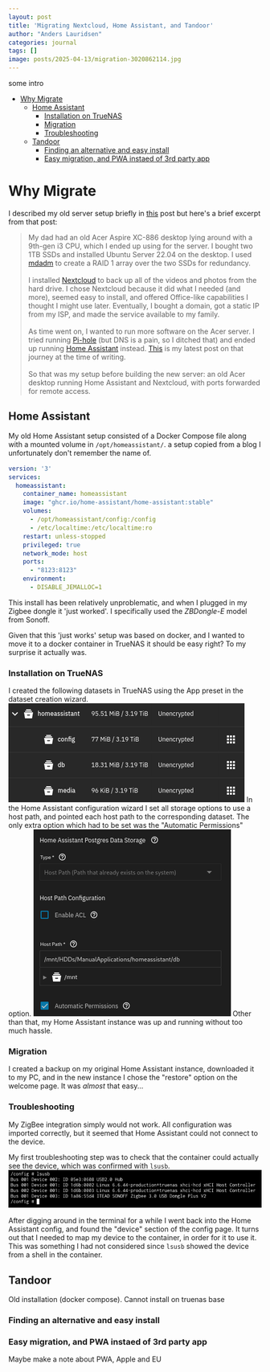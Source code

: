 ```yaml
---
layout: post
title: 'Migrating Nextcloud, Home Assistant, and Tandoor'
author: "Anders Lauridsen"
categories: journal
tags: []
image: posts/2025-04-13/migration-3020862114.jpg
---
```


some intro

- [Why Migrate](#why-migrate)
  - [Home Assistant](#home-assistant)
    - [Installation on TrueNAS](#installation-on-truenas)
    - [Migration](#migration)
    - [Troubleshooting](#troubleshooting)
  - [Tandoor](#tandoor)
    - [Finding an alternative and easy install](#finding-an-alternative-and-easy-install)
    - [Easy migration, and PWA instaed of 3rd party app](#easy-migration-and-pwa-instaed-of-3rd-party-app)

# Why Migrate
I described my old server setup briefly in [this](creating-a-landing-page-and-why-llms-wont-take-our-jobs) post but here's a brief excerpt from that post:

>My dad had an old Acer Aspire XC-886 desktop lying around with a 9th-gen i3 CPU, which I ended up using for the server. I bought two 1TB SSDs and installed Ubuntu Server 22.04 on the desktop. I used [mdadm](https://linux.die.net/man/8/mdadm) to create a RAID 1 array over the two SSDs for redundancy. <br> <br> I installed [Nextcloud](https://nextcloud.com/) to back up all of the videos and photos from the hard drive. I chose Nextcloud because it did what I needed (and more), seemed easy to install, and offered Office-like capabilities I thought I might use later. Eventually, I bought a domain, got a static IP from my ISP, and made the service available to my family. <br> <br>As time went on, I wanted to run more software on the Acer server. I tried running [Pi-hole](https://pi-hole.net/) (but DNS is a pain, so I ditched that) and ended up running [Home Assistant](https://www.home-assistant.io/) instead. [This](smarthome_saga_part_1) is my latest post on that journey at the time of writing. <br> <br> So that was my setup before building the new server: an old Acer desktop running Home Assistant and Nextcloud, with ports forwarded for remote access.

## Home Assistant

My old Home Assistant setup consisted of a Docker Compose file along with a mounted volume in `/opt/homeassistant/`. a setup copied from a blog I unfortunately don't remember the name of. 

```yaml
version: '3'
services:
  homeassistant:
    container_name: homeassistant
    image: "ghcr.io/home-assistant/home-assistant:stable"
    volumes:
      - /opt/homeassistant/config:/config
      - /etc/localtime:/etc/localtime:ro
    restart: unless-stopped
    privileged: true
    network_mode: host
    ports:
      - "8123:8123"
    environment:
      - DISABLE_JEMALLOC=1
```

This install has been relatively unproblematic, and when I plugged in my Zigbee dongle it 'just worked'. I specifically used the *ZBDongle-E* model from Sonoff.

Given that this 'just works' setup was based on docker, and I wanted to move it to a docker container in TrueNAS it should be easy right? To my surprise it actually was.

### Installation on TrueNAS

I created the following datasets in TrueNAS using the App preset in the dataset creation wizard. 
![Overview of datasets](../assets/img/posts/2025-04-13/datasets.png)
In the Home Assistant configuration wizard I set all storage options to use a host path, and pointed each host path to the corresponding dataset. The only extra option which had to be set was the "Automatic Permissions" option.
![config of postgres host path](../assets/img/posts/2025-04-13/pg_permissions.png)
Other than that, my Home Assistant instance was up and running without too much hassle.

### Migration

I created a backup on my original Home Assistant instance, downloaded it to my PC, and in the new instance I chose the "restore" option on the welcome page. It was *almost* that easy...

### Troubleshooting

My ZigBee integration simply would not work. All configuration was imported correctly, but it seemed that Home Assistant could not connect to the device.

My first troubleshooting step was to check that the container could actually see the device, which was confirmed with `lsusb`.
![output from lsusb](../assets/img/posts/2025-04-13/lsusb.png)

After digging around in the terminal for a while I went back into the Home Assistant config, and found the "device" section of the config page. It turns out that I needed to map my device to the container, in order for it to use it. This was something I had not considered since `lsusb` showed the device from a shell in the container.

## Tandoor

Old installation (docker compose). Cannot install on truenas base

### Finding an alternative and easy install

### Easy migration, and PWA instaed of 3rd party app

Maybe make a note about PWA, Apple and EU
